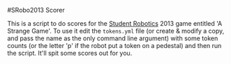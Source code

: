 #SRobo2013 Scorer

This is a script to do scores for the [Student Robotics](http://srobo.org) 2013
game entitled 'A Strange Game'. To use it edit the `tokens.yml` file
(or create & modify a copy, and pass the name as the only command line argument)
with some
token counts (or the letter 'p' if the robot put a token on a pedestal) and then
run the script. It'll spit some scores out for you.
